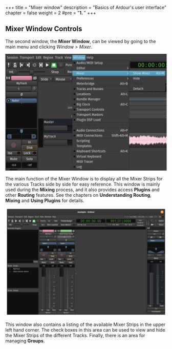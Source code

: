 +++
title = "Mixer window"
description = "Basics of Ardour's user interface"
chapter = false
weight = 2
#pre = "<b>1. </b>"
+++

Mixer Window Controls
---------------------

The second window, the **Mixer Window**, can be viewed by going to the
main menu and clicking *Window > Mixer*.

![Mixer Window](en/Ardour6_Mixer_Window_1.png)

The main function of the Mixer Window is to display all the Mixer Strips
for the various Tracks side by side for easy reference. This window is
mainly used during the **Mixing** process, and it also provides access
**Plugins** and other **Routing** features. See the chapters on
**Understanding Routing**, **Mixing** and **Using Plugins** for details.

![Mixer Window](en/Ardour6_Mixer_Window_2.png)

This window also contains a listing of the available Mixer Strips in the
upper left hand corner. The check boxes in this area can be used to view
and hide the Mixer Strips of the different Tracks. Finally, there is an
area for managing **Groups**.
